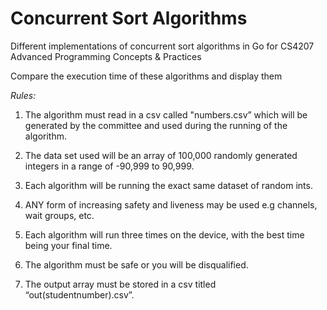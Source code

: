 # Concurrent Sort Algorithms
Different implementations of concurrent sort algorithms in Go for CS4207 Advanced Programming Concepts &amp; Practices

Compare the execution time of these algorithms and display them

*Rules:*

1. The algorithm must read in a csv called "numbers.csv” which will be generated by the committee and used during the running of the algorithm.

2. The data set used will be an array of 100,000 randomly generated integers in a range of -90,999 to 90,999.

3. Each algorithm will be running the exact same dataset of random ints.

4. ANY form of increasing safety and liveness may be used e.g channels, wait groups, etc.

5. Each algorithm will run three times on the device, with the best time being your final time.

6. The algorithm must be safe or you will be disqualified.

7. The output array must be stored in a csv titled “out(studentnumber).csv”.
